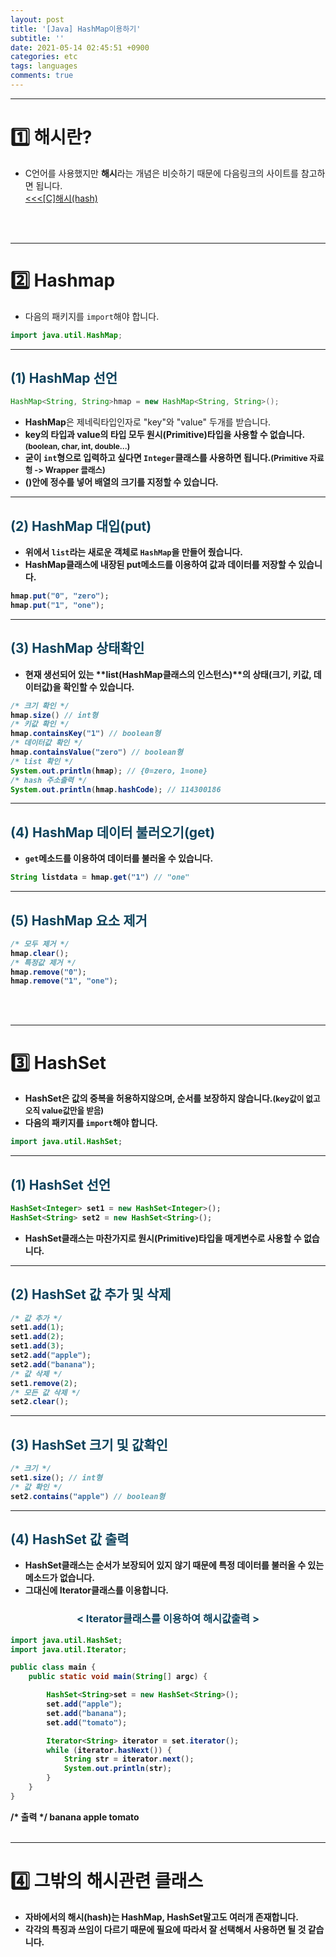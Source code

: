```yaml
---
layout: post
title: '[Java] HashMap이용하기'
subtitle: ''
date: 2021-05-14 02:45:51 +0900
categories: etc
tags: languages
comments: true
---
```


---

<h1>1️⃣ 해시란?</h1>

- C언어를 사용했지만 **해시**라는 개념은 비슷하기 때문에 다음링크의 사이트를 참고하면 됩니다.<br />
  <a href="https://kirkim.github.io/c/2021/04/21/hash.html" target="blank"> &lt;&lt;&lt;[C]해시(hash)</a>

<br /><br />

---

<h1>2️⃣ Hashmap</h1>

- 다음의 패키지를 `import`해야 합니다.

```java
import java.util.HashMap;
```

---

<h2 style="color:#0e435c;">(1) HashMap 선언</h2>

```java
HashMap<String, String>hmap = new HashMap<String, String>();
```

- **HashMap**은 제네릭타입인자로 <rd>"key"</rd>와 <rd>"value"</rd> 두개를 받습니다.
- <b>key의 타입과 value의 타입</rd> 모두 원시(Primitive)타입을 사용할 수 없습니다.<b style="font-size:85%">(boolean, char, int, double...)</b>
- 굳이 `int`형으로 입력하고 싶다면 `Integer`클래스를 사용하면 됩니다.<b style="font-size:90%">(Primitive 자료형 -&gt; Wrapper 클래스)</b>
- ()안에 정수를 넣어 <rd>배열의 크기</rd>를 지정할 수 있습니다.

---

<h2 style="color:#0e435c;">(2) HashMap 대입(put)</h2>

- 위에서 `list`라는 새로운 객체로 `HashMap`을 만들어 줬습니다.
- **HashMap**클래스에 내장된 **put**메소드를 이용하여 <rd>값과 데이터</rd>를 저장할 수 있습니다.

```java
hmap.put("0", "zero");
hmap.put("1", "one");
```

---

<h2 style="color:#0e435c;">(3) HashMap 상태확인</h2>

- 현재 생선되어 있는 **list(HashMap클래스의 인스턴스)**의 상태(크기, 키값, 데이터값)을 확인할 수 있습니다.

```java
/* 크기 확인 */
hmap.size() // int형
/* 키값 확인 */
hmap.containsKey("1") // boolean형
/* 데이터값 확인 */
hmap.containsValue("zero") // boolean형
/* list 확인 */
System.out.println(hmap); // {0=zero, 1=one}
/* hash 주소출력 */
System.out.println(hmap.hashCode); // 114300186
```

---

<h2 style="color:#0e435c;">(4) HashMap 데이터 불러오기(get)</h2>

- `get`메소드를 이용하여 데이터를 불러올 수 있습니다.

```java
String listdata = hmap.get("1") // "one"
```

---

<h2 style="color:#0e435c;">(5) HashMap 요소 제거</h2>

```java
/* 모두 제거 */
hmap.clear();
/* 특정값 제거 */
hmap.remove("0");
hmap.remove("1", "one");
```

<br /><br />

---

<h1>3️⃣ HashSet</h1>

- **HashSet**은 값의 중복을 허용하지않으며, 순서를 보장하지 않습니다.<b style="font-size:90%">(key값이 없고 오직 value값만을 받음)</b>
- 다음의 패키지를 `import`해야 합니다.

```java
import java.util.HashSet;
```

---

<h2 style="color:#0e435c;">(1) HashSet 선언</h2>

```java
HashSet<Integer> set1 = new HashSet<Integer>();
HashSet<String> set2 = new HashSet<String>();
```

- **HashSet**클래스는 마찬가지로 <rd>원시(Primitive)타입을 매게변수로 사용할 수 없습니다.</rd>

---

<h2 style="color:#0e435c;">(2) HashSet 값 추가 및 삭제</h2>

```java
/* 값 추가 */
set1.add(1);
set1.add(2);
set1.add(3);
set2.add("apple");
set2.add("banana");
/* 값 삭제 */
set1.remove(2);
/* 모든 값 삭제 */
set2.clear();
```

---

<h2 style="color:#0e435c;">(3) HashSet 크기 및 값확인</h2>

```java
/* 크기 */
set1.size(); // int형
/* 값 확인 */
set2.contains("apple") // boolean형
```

---

<h2 style="color:#0e435c;">(4) HashSet 값 출력</h2>

- **HashSet**클래스는 순서가 보장되어 있지 않기 때문에 특정 데이터를 불러올 수 있는 메소드가 없습니다.
- 그대신에 <rd>Iterator</rd>클래스를 이용합니다.
<h3 align="middle" style="color:#0e435c;">&lt; Iterator클래스를 이용하여 해시값출력 &gt;</h3>

```java
import java.util.HashSet;
import java.util.Iterator;

public class main {
    public static void main(String[] argc) {

        HashSet<String>set = new HashSet<String>();
        set.add("apple");
        set.add("banana");
        set.add("tomato");

        Iterator<String> iterator = set.iterator();
        while (iterator.hasNext()) {
            String str = iterator.next();
            System.out.println(str);
        }
    }
}
```

<kkr>
<rmk>/* 출력 */</rmk>
banana
apple
tomato
</kkr>
<br /><br />

---

<h1>4️⃣ 그밖의 해시관련 클래스</h1>

- **자바**에서의 <rd>해시(hash)</rd>는 **HashMap, HashSet**말고도 여러개 존재합니다.
- 각각의 특징과 쓰임이 다르기 때문에 필요에 따라서 잘 선택해서 사용하면 될 것 같습니다.

